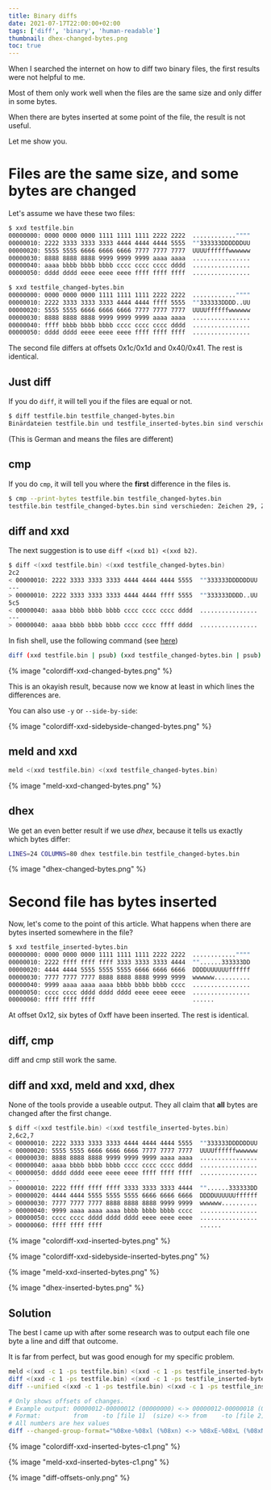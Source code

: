 ```yaml
---
title: Binary diffs
date: 2021-07-17T22:00:00+02:00
tags: ['diff', 'binary', 'human-readable']
thumbnail: dhex-changed-bytes.png
toc: true
---
```


When I searched the internet on how to diff two binary files,
the first results were not helpful to me.

Most of them only work well when the files are the same size and
only differ in some bytes.

When there are bytes inserted at some point of the file, the result
is not useful.

Let me show you.

# Files are the same size, and some bytes are changed

Let's assume we have these two files:

```bash
$ xxd testfile.bin
00000000: 0000 0000 0000 1111 1111 1111 2222 2222  ............""""
00000010: 2222 3333 3333 3333 4444 4444 4444 5555  ""333333DDDDDDUU
00000020: 5555 5555 6666 6666 6666 7777 7777 7777  UUUUffffffwwwwww
00000030: 8888 8888 8888 9999 9999 9999 aaaa aaaa  ................
00000040: aaaa bbbb bbbb bbbb cccc cccc cccc dddd  ................
00000050: dddd dddd eeee eeee eeee ffff ffff ffff  ................

$ xxd testfile_changed-bytes.bin
00000000: 0000 0000 0000 1111 1111 1111 2222 2222  ............""""
00000010: 2222 3333 3333 3333 4444 4444 ffff 5555  ""333333DDDD..UU
00000020: 5555 5555 6666 6666 6666 7777 7777 7777  UUUUffffffwwwwww
00000030: 8888 8888 8888 9999 9999 9999 aaaa aaaa  ................
00000040: ffff bbbb bbbb bbbb cccc cccc cccc dddd  ................
00000050: dddd dddd eeee eeee eeee ffff ffff ffff  ................
```

The second file differs at offsets 0x1c/0x1d and 0x40/0x41. The rest is identical.

## Just diff

If you do `diff`, it will tell you if the files are equal or not.

```bash
$ diff testfile.bin testfile_changed-bytes.bin
Binärdateien testfile.bin und testfile_inserted-bytes.bin sind verschieden.
```

(This is German and means the files are different)

## cmp

If you do `cmp`, it will tell you where the **first** difference in the files is.

```bash
$ cmp --print-bytes testfile.bin testfile_changed-bytes.bin
testfile.bin testfile_changed-bytes.bin sind verschieden: Zeichen 29, Zeile 1 ist 104 D 377 M-^?
```

## diff and xxd

The next suggestion is to use `diff <(xxd b1) <(xxd b2)`.

```bash
$ diff <(xxd testfile.bin) <(xxd testfile_changed-bytes.bin)
2c2
< 00000010: 2222 3333 3333 3333 4444 4444 4444 5555  ""333333DDDDDDUU
---
> 00000010: 2222 3333 3333 3333 4444 4444 ffff 5555  ""333333DDDD..UU
5c5
< 00000040: aaaa bbbb bbbb bbbb cccc cccc cccc dddd  ................
---
> 00000040: aaaa bbbb bbbb bbbb cccc cccc ffff dddd  ................
```

In fish shell, use the following command (see [here](https://stackoverflow.com/questions/48855508/fish-error-while-trying-to-run-command-on-mac))

```bash
diff (xxd testfile.bin | psub) (xxd testfile_changed-bytes.bin | psub)
```

{% image "colordiff-xxd-changed-bytes.png" %}

This is an okayish result, because now we know at least in which lines the differences are.

You can also use `-y` or `--side-by-side`:

{% image "colordiff-xxd-sidebyside-changed-bytes.png" %}

## meld and xxd

```bash
meld <(xxd testfile.bin) <(xxd testfile_changed-bytes.bin)
```

{% image "meld-xxd-changed-bytes.png" %}

## dhex

We get an even better result if we use *dhex*, because it tells us exactly which bytes differ:

```bash
LINES=24 COLUMNS=80 dhex testfile.bin testfile_changed-bytes.bin
```

{% image "dhex-changed-bytes.png" %}

# Second file has bytes inserted

Now, let's come to the point of this article.
What happens when there are bytes inserted somewhere in the file?

```bash
$ xxd testfile_inserted-bytes.bin
00000000: 0000 0000 0000 1111 1111 1111 2222 2222  ............""""
00000010: 2222 ffff ffff ffff 3333 3333 3333 4444  ""......333333DD
00000020: 4444 4444 5555 5555 5555 6666 6666 6666  DDDDUUUUUUffffff
00000030: 7777 7777 7777 8888 8888 8888 9999 9999  wwwwww..........
00000040: 9999 aaaa aaaa aaaa bbbb bbbb bbbb cccc  ................
00000050: cccc cccc dddd dddd dddd eeee eeee eeee  ................
00000060: ffff ffff ffff                           ......
```

At offset 0x12, six bytes of 0xff have been inserted. The rest is identical.

## diff, cmp

diff and cmp still work the same.

## diff and xxd, meld and xxd, dhex

None of the tools provide a useable output.
They all claim that **all** bytes are changed after the first change.

```bash
$ diff <(xxd testfile.bin) <(xxd testfile_inserted-bytes.bin)
2,6c2,7
< 00000010: 2222 3333 3333 3333 4444 4444 4444 5555  ""333333DDDDDDUU
< 00000020: 5555 5555 6666 6666 6666 7777 7777 7777  UUUUffffffwwwwww
< 00000030: 8888 8888 8888 9999 9999 9999 aaaa aaaa  ................
< 00000040: aaaa bbbb bbbb bbbb cccc cccc cccc dddd  ................
< 00000050: dddd dddd eeee eeee eeee ffff ffff ffff  ................
---
> 00000010: 2222 ffff ffff ffff 3333 3333 3333 4444  ""......333333DD
> 00000020: 4444 4444 5555 5555 5555 6666 6666 6666  DDDDUUUUUUffffff
> 00000030: 7777 7777 7777 8888 8888 8888 9999 9999  wwwwww..........
> 00000040: 9999 aaaa aaaa aaaa bbbb bbbb bbbb cccc  ................
> 00000050: cccc cccc dddd dddd dddd eeee eeee eeee  ................
> 00000060: ffff ffff ffff                           ......
```

{% image "colordiff-xxd-inserted-bytes.png" %}

{% image "colordiff-xxd-sidebyside-inserted-bytes.png" %}

{% image "meld-xxd-inserted-bytes.png" %}

{% image "dhex-inserted-bytes.png" %}

## Solution

The best I came up with after some research was to output each file one byte a line
and diff that outcome.

It is far from perfect, but was good enough for my specific problem.

```bash
meld <(xxd -c 1 -ps testfile.bin) <(xxd -c 1 -ps testfile_inserted-bytes.bin)
diff <(xxd -c 1 -ps testfile.bin) <(xxd -c 1 -ps testfile_inserted-bytes.bin)
diff --unified <(xxd -c 1 -ps testfile.bin) <(xxd -c 1 -ps testfile_inserted-bytes.bin)

# Only shows offsets of changes.
# Example output: 00000012-00000012 (00000000) <-> 00000012-00000018 (00000006)
# Format:         from    -to [file 1]  (size) <-> from    -to [file 2]  (size)
# All numbers are hex values
diff --changed-group-format="%08xe-%08xl (%08xn) <-> %08xE-%08xL (%08xN) %c'\012'" --unchanged-group-format="" <(xxd -c 1 -ps testfile.bin) <(xxd -c 1 -ps testfile_inserted-bytes.bin)
```

{% image "colordiff-xxd-inserted-bytes-c1.png" %}

{% image "meld-xxd-inserted-bytes-c1.png" %}

{% image "diff-offsets-only.png" %}
